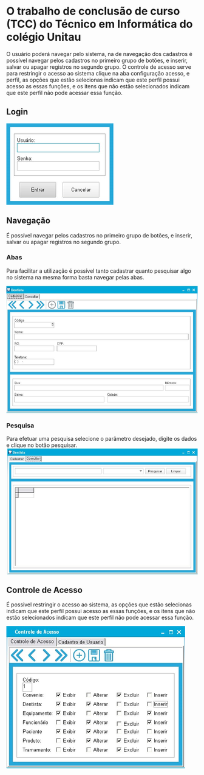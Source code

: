 # O trabalho de conclusão de curso (TCC) do Técnico em Informática do colégio Unitau 

O usuário poderá navegar pelo sistema, na de navegação dos cadastros é possível navegar pelos cadastros no primeiro grupo de botões, e inserir, salvar ou apagar registros no segundo grupo. 
O controle de acesso serve para restringir o acesso ao sistema clique na aba configuração acesso, e perfil, as opções que estão selecionas indicam que este perfil possui acesso as essas funções, e os itens que não estão selecionados indicam que este perfil não pode acessar essa função.


## Login
<img align="center" src="https://github.com/VitorCMatias/TCC_Tecnico_UNITAU/blob/imagens/Imagems/login.jpg" alt="Login">

## Navegação
É possível navegar pelos cadastros no primeiro grupo de botões, e inserir, salvar ou apagar registros no segundo grupo.

### Abas
Para facilitar a utilização é possível tanto cadastrar quanto pesquisar algo no sistema na mesma forma basta navegar pelas abas.

<img align="center" src="https://github.com/VitorCMatias/TCC_Tecnico_UNITAU/blob/imagens/Imagems/cadastro.jpg" alt="Abas">	

### Pesquisa
Para efetuar uma pesquisa selecione o parâmetro desejado, digite os dados e clique no botão pesquisar.
<img align=center src="https://github.com/VitorCMatias/TCC_Tecnico_UNITAU/blob/imagens/Imagems/Pesquisa.jpg" alt="tela de pesquisa">	

## Controle de Acesso 
É possivel restringir o acesso ao sistema, as opções que estão selecionas indicam que este perfil possui acesso as essas funções, e os itens que não estão selecionados indicam que este perfil não pode acessar essa função.


<img align="center" src="https://github.com/VitorCMatias/TCC_Tecnico_UNITAU/blob/imagens/Imagems/Controle%20de%20Acesso.jpg" alt="tela do controle de acesso">	
